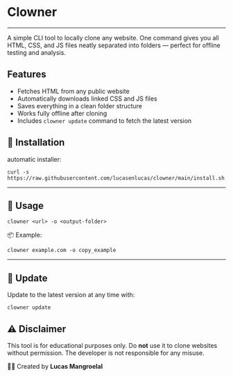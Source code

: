 # Clowner

---

A simple CLI tool to locally clone any website. One command gives you all HTML, CSS, and JS files neatly separated into folders — perfect for offline testing and analysis.

## Features

- Fetches HTML from any public website
- Automatically downloads linked CSS and JS files
- Saves everything in a clean folder structure
- Works fully offline after cloning
- Includes `clowner update` command to fetch the latest version

## 🚀 Installation

automatic installer:

```
curl -s https://raw.githubusercontent.com/lucasenlucas/clowner/main/install.sh
```

---

## 🔧 Usage

```
clowner <url> -o <output-folder>
```

📦 Example:

```
clowner example.com -o copy_example
```

---

## 🔄 Update

Update to the latest version at any time with:

```
clowner update
```



## ⚠️ Disclaimer

This tool is for educational purposes only.
Do **not** use it to clone websites without permission.
The developer is not responsible for any misuse.

👨‍💻 Created by **Lucas Mangroelal**

